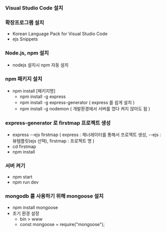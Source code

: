 ### Visual Studio Code 설치

### 확장프로그램 설치

- Korean Language Pack for Visual Studio Code
- ejs Snippets

### Node.js, npm 설치

- nodejs 설치시 npm 자동 설치

### npm 패키지 설치

- npm install [패키지명]
  - npm install -g express
  - npm install -g express-generator ( express 를 쉽게 설치 )
  - npm install -g nodemon ( 개발환경에서 서버를 껐다 켜지 않아도 됨 )

### express-generator 로 firstmap 프로젝트 생성

- express --ejs firstmap ( express : 제너레이터를 통해서 프로젝트 생성, --ejs : 뷰템플릿(ejs 선택), firstmap : 프로젝트 명 )
- cd firstmap
- npm install

### 서버 켜기

- npm start
- npm run dev

### mongodb 를 사용하기 위해 mongoose 설치

- npm install mongoose
- 초기 환경 설정
  - bin > www
  - const mongoose = require("mongoose");
